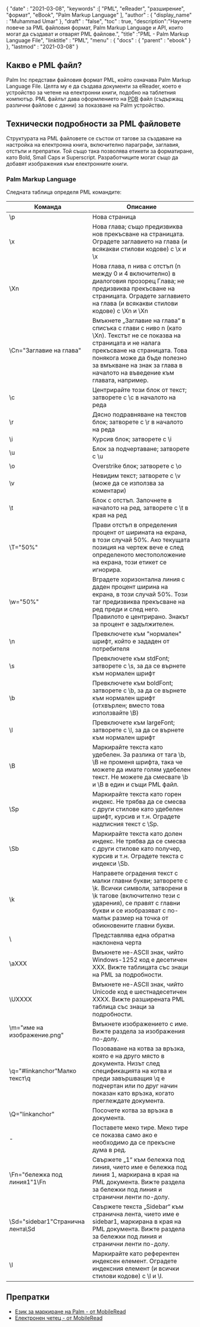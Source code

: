{
  "date" : "2021-03-08",
  "keywords" :[ "PML", "eReader", "разширение", "формат", "eBook", "Palm Markup Language" ],
  "author" : {
    "display_name" : "Muhammad Umar"
},
  "draft" : "false",
  "toc" : true,
  "description":"Научете повече за PML файловия формат, Palm Markup Language и API, които могат да създават и отварят PML файлове.",
  "title" :"PML - Palm Markup Language File",
  "linktitle" : "PML",
  "menu" : {
    "docs" : {
      "parent" : "ebook"
}
},
  "lastmod" : "2021-03-08"
}

## Какво е PML файл?

Palm Inc представи файловия формат PML, който означава Palm Markup Language File. Целта му е да създава документи за eReader, което е устройство за четене на електронни книги, подобно на таблетния компютър. PML файлът дава оформлението на [PDB](/bg/programming/pdb/) файл (съдържащ различни файлове с данни) за показване на Palm устройство.

## Технически подробности за PML файловете

Структурата на PML файловете се състои от тагове за създаване на настройка на електронна книга, включително параграфи, заглавия, отстъпи и препратки. Той също така позволява етикети за форматиране, като Bold, Small Caps и Superscript. Разработчиците могат също да добавят изображения към електронните книги.

### Palm Markup Language
Следната таблица определя PML командите:

|Команда|Описание|
---|---|
| \p | Нова страница |
| \x | Нова глава; също предизвиква нов прекъсване на страницата. Оградете заглавието на глава (и всякакви стилови кодове) с \x и \x |
| \Xn | Нова глава, n нива с отстъп (n между 0 и 4 включително) в диалоговия прозорец Глава; не предизвиква прекъсване на страницата. Оградете заглавието на глава (и всякакви стилови кодове) с \Xn и \Xn |
| \Cn="Заглавие на глава" | Вмъкнете „Заглавие на глава“ в списъка с глави с ниво n (като \Xn). Текстът не се показва на страницата и не налага прекъсване на страницата. Това понякога може да бъде полезно за вмъкване на знак за глава в началото на въведение към главата, например. |
| \c | Центрирайте този блок от текст; затворете с \c в началото на реда |
| \r | Дясно подравняване на текстов блок; затворете с \r в началото на реда |
| \i | Курсив блок; затворете с \i |
| \u | Блок за подчертаване; затворете с \u |
| \o | Overstrike блок; затворете с \o |
| \v | Невидим текст; затворете с \v (може да се използва за коментари) |
| \t | Блок с отстъп. Започнете в началото на ред, затворете с \t в края на ред |
| \T="50%" | Прави отстъп в определения процент от ширината на екрана, в този случай 50%. Ако текущата позиция на чертеж вече е след определеното местоположение на екрана, този етикет се игнорира. |
| \w="50%" | Вградете хоризонтална линия с даден процент ширина на екрана, в този случай 50%. Този таг предизвиква прекъсване на ред преди и след него. Правилото е центрирано. Знакът за процент е задължителен. |
| \n | Превключете към "нормален" шрифт, който е зададен от потребителя |
| \s | Превключете към stdFont; затворете с \s, за да се върнете към нормален шрифт |
| \b | Превключете към boldFont; затворете с \b, за да се върнете към нормален шрифт (отхвърлен; вместо това използвайте \B) |
| \l | Превключете към largeFont; затворете с \l, за да се върнете към нормален шрифт |
| \B | Маркирайте текста като удебелен. За разлика от тага \b, \B не променя шрифта, така че можете да имате голям удебелен текст. Не можете да смесвате \b и \B в един и същи PML файл. |
| \Sp | Маркирайте текста като горен индекс. Не трябва да се смесва с други стилове като удебелен шрифт, курсив и т.н. Оградете надписния текст с \Sp. |
| \Sb | Маркирайте текста като долен индекс. Не трябва да се смесва с други стилове като получер, курсив и т.н. Оградете текста с индекси \Sb. |
| \k | Направете оградения текст с малки главни букви; затворете с \k. Всички символи, затворени в \k тагове (включително тези с ударения), се правят с главни букви и се изобразяват с по-малък размер на точка от обикновените главни букви. |
| \\ | Представлява една обратна наклонена черта |
| \aXXX | Вмъкнете не-ASCII знак, чийто Windows-1252 код е десетичен XXX. Вижте таблицата със знаци на PML за подробности. |
| \UXXXX | Вмъкнете не-ASCII знак, чийто Unicode код е шестнадесетичен XXXX. Вижте разширената PML таблица със знаци за подробности. |
| \m="име на изображение.png" | Вмъкнете изображението с име. Вижте раздела за изображения по-долу. |
| \q="#linkanchor"Малко текст\q | Позоваване на котва за връзка, която е на друго място в документа. Низът след спецификацията на котва и преди завършващия \q е подчертан или по друг начин показан като връзка, когато преглеждате документа. |
| \Q="linkanchor" | Посочете котва за връзка в документа. |
| \- | Поставете меко тире. Меко тире се показва само ако е необходимо да се прекъсне дума в ред. |
| \Fn="бележка под линия1"1\Fn | Свържете „1“ към бележка под линия, чието име е бележка под линия 1, маркирана в края на PML документа. Вижте раздела за бележки под линия и странични ленти по-долу. |
| \Sd="sidebar1"Странична лента\Sd | Свържете текста „Sidebar“ към странична лента, чието име е sidebar1, маркирана в края на PML документа. Вижте раздела за бележки под линия и странични ленти по-долу. |
| \I | Маркирайте като референтен индексен елемент. Оградете индексния елемент (и всички стилови кодове) с \I и \I.|
 


## Препратки

* [Език за маркиране на Palm - от MobileRead](https://wiki.mobileread.com/wiki/EReader)
* [Електронен четец - от MobileRead](https://en.wikipedia.org/wiki/E-reader)

